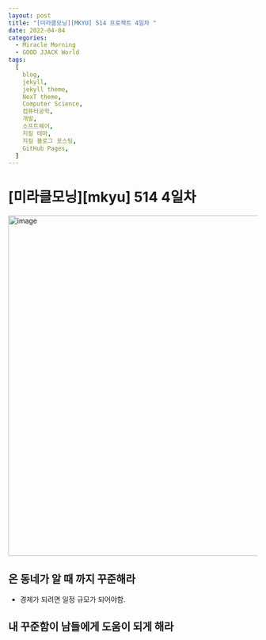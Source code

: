 ```yaml
---
layout: post
title: "[미라클모닝][MKYU] 514 프로젝트 4일차 "
date: 2022-04-04
categories:
  - Miracle Morning
  - GOOD JJACK World
tags:
  [
    blog,
    jekyll,
    jekyll theme,
    NexT theme,
    Computer Science,
    컴퓨터공학,
    개발,
    소프트웨어,
    지킬 테마,
    지킬 블로그 포스팅,
    GitHub Pages,
  ]
---
```


# [미라클모닝][mkyu] 514 4일차

<img width="687" alt="image" src="https://user-images.githubusercontent.com/37402136/161542136-78b41523-79cb-4167-ba5b-b551de2afb79.png">

## 온 동네가 알 때 까지 꾸준해라

- 경제가 되려면 일정 규모가 되어야함.

## 내 꾸준함이 남들에게 도움이 되게 해라
